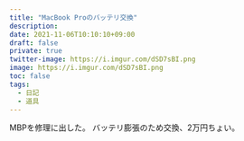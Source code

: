 ```yaml
---
title: "MacBook Proのバッテリ交換"
description: 
date: 2021-11-06T10:10:10+09:00
draft: false
private: true
twitter-image: https://i.imgur.com/dSD7sBI.png
image: https://i.imgur.com/dSD7sBI.png
toc: false
tags:
  - 日記
  - 道具
---
```


MBPを修理に出した。
バッテリ膨張のため交換、2万円ちょい。
